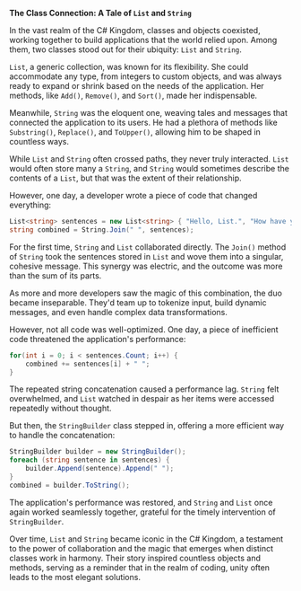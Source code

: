 **The Class Connection: A Tale of `List` and `String`**

In the vast realm of the C# Kingdom, classes and objects coexisted, working together to build applications that the world relied upon. Among them, two classes stood out for their ubiquity: `List` and `String`.

`List`, a generic collection, was known for its flexibility. She could accommodate any type, from integers to custom objects, and was always ready to expand or shrink based on the needs of the application. Her methods, like `Add()`, `Remove()`, and `Sort()`, made her indispensable.

Meanwhile, `String` was the eloquent one, weaving tales and messages that connected the application to its users. He had a plethora of methods like `Substring()`, `Replace()`, and `ToUpper()`, allowing him to be shaped in countless ways.

While `List` and `String` often crossed paths, they never truly interacted. `List` would often store many a `String`, and `String` would sometimes describe the contents of a `List`, but that was the extent of their relationship.

However, one day, a developer wrote a piece of code that changed everything:

```csharp
List<string> sentences = new List<string> { "Hello, List.", "How have you been?" };
string combined = String.Join(" ", sentences);
```

For the first time, `String` and `List` collaborated directly. The `Join()` method of `String` took the sentences stored in `List` and wove them into a singular, cohesive message. This synergy was electric, and the outcome was more than the sum of its parts.

As more and more developers saw the magic of this combination, the duo became inseparable. They'd team up to tokenize input, build dynamic messages, and even handle complex data transformations.

However, not all code was well-optimized. One day, a piece of inefficient code threatened the application's performance:

```csharp
for(int i = 0; i < sentences.Count; i++) {
    combined += sentences[i] + " ";
}
```

The repeated string concatenation caused a performance lag. `String` felt overwhelmed, and `List` watched in despair as her items were accessed repeatedly without thought.

But then, the `StringBuilder` class stepped in, offering a more efficient way to handle the concatenation:

```csharp
StringBuilder builder = new StringBuilder();
foreach (string sentence in sentences) {
    builder.Append(sentence).Append(" ");
}
combined = builder.ToString();
```

The application's performance was restored, and `String` and `List` once again worked seamlessly together, grateful for the timely intervention of `StringBuilder`.

Over time, `List` and `String` became iconic in the C# Kingdom, a testament to the power of collaboration and the magic that emerges when distinct classes work in harmony. Their story inspired countless objects and methods, serving as a reminder that in the realm of coding, unity often leads to the most elegant solutions.